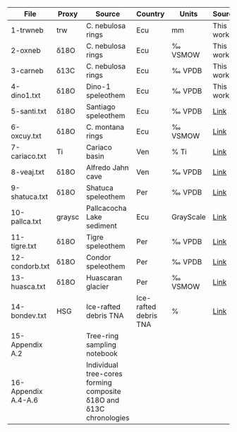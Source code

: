 | File          | Proxy | Source                    | Country | Units   | Source                                                                                                      |
|---------------|-------|---------------------------|---------|---------|-------------------------------------------------------------------------------------------------------------|
| 1-trwneb      | trw   | C. nebulosa rings         | Ecu     | mm      | This work                                                                                                   |
| 2-oxneb       | δ18O  | C. nebulosa rings         | Ecu     | ‰ VSMOW | This work                                                                                                   |
| 3-carneb      | δ13C  | C. nebulosa rings         | Ecu     | ‰ VPDB  | This work                                                                                                   |
| 4-dino1.txt   | δ18O  | Dino-1 speleothem         | Ecu     | ‰ VPDB  | This work                                                                                                   |
| 5-santi.txt   | δ18O  | Santiago speleothem       | Ecu     | ‰ VPDB  | [Link](https://www.ncei.noaa.gov/pub/data/paleo/speleothem/southamerica/ecuador/santiago2012.txt)         |
| 6-oxcuy.txt   | δ18O  | C. montana rings          | Ecu     | ‰ VSMOW | [Link](https://agupubs.onlinelibrary.wiley.com/doi/full/10.1002/2017GL076889)                             |                                                            |
| 7-cariaco.txt | Ti    | Cariaco basin             | Ven     | % Ti    | [Link](https://www.ncei.noaa.gov/access/paleo-search/study/2560)                                            |
| 8-veaj.txt    | δ18O  | Alfredo Jahn cave         | Ven     | ‰ VPDB  | [Link](https://www.sciencedirect.com/science/article/pii/S027737912300104X?via%3Dihub#da0010)           |
| 9-shatuca.txt | δ18O  | Shatuca speleothem        | Per     | ‰ VPDB  | [Link](https://www.sciencedirect.com/science/article/pii/S0277379116301603?via%3Dihub)                    |
| 10-pallca.txt | graysc| Pallcacocha Lake sediment             | Ecu     | GrayScale| [Link](https://www.ncei.noaa.gov/pub/data/paleo/paleolimnology/ecuador/readme_rodbell1999.txt)           |
| 11-tigre.txt  | δ18O  | Tigre speleothem          | Per     | ‰ VPDB  | [Link](https://www.ncei.noaa.gov/pub/data/paleo/speleothem/southamerica/peru/tigre-perdido2008.txt)       |
| 12-condorb.txt| δ18O  | Condor speleothem         | Per     | ‰ VPDB  | [Link](https://www.ncei.noaa.gov/pub/data/paleo/speleothem/southamerica/peru/condor2013elc-b.txt)        |
| 13-huasca.txt | δ18O  | Huascaran glacier          | Per     | ‰ VSMOW | [Link](https://www.ncei.noaa.gov/access/paleo-search/study/2447)                                            |
| 14-bondev.txt | HSG   | Ice-rafted debris TNA     | Ice-rafted debris TNA | % | [Link](https://www.ncei.noaa.gov/pub/data/paleo/contributions_by_author/bond2001/bond2001.txt)          |
| 15-Appendix A.2 |       | Tree-ring sampling notebook                                                        |                                              |     |
| 16-Appendix A.4-A.6 |       | Individual tree-cores forming composite δ18O and δ13C chronologies       |                                              |     |
